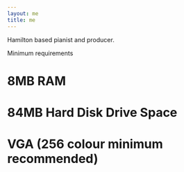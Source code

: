 ```yaml
---
layout: me
title: me
---
```


Hamilton based pianist and producer.

Minimum requirements
# 8MB RAM
# 84MB Hard Disk Drive Space
# VGA (256 colour minimum recommended)

